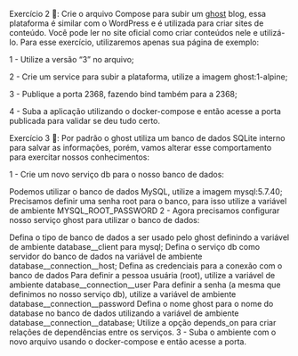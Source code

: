 Exercício 2 🚀:
Crie o arquivo Compose para subir um [ghost](https://ghost.org/) blog, essa plataforma é similar com o WordPress e é utilizada para criar sites de conteúdo. Você pode ler no site oficial como criar conteúdos nele e utilizá-lo. Para esse exercício, utilizaremos apenas sua página de exemplo:

1 - Utilize a versão “3” no arquivo;

2 - Crie um service para subir a plataforma, utilize a imagem ghost:1-alpine;

3 - Publique a porta 2368, fazendo bind também para a 2368;

4 - Suba a aplicação utilizando o docker-compose e então acesse a porta publicada para validar se deu tudo certo.

Exercício 3 🚀:
Por padrão o ghost utiliza um banco de dados SQLite interno para salvar as informações, porém, vamos alterar esse comportamento para exercitar nossos conhecimentos:

1 - Crie um novo serviço db para o nosso banco de dados:

Podemos utilizar o banco de dados MySQL, utilize a imagem mysql:5.7.40;
Precisamos definir uma senha root para o banco, para isso utilize a variável de ambiente MYSQL_ROOT_PASSWORD
2 - Agora precisamos configurar nosso serviço ghost para utilizar o banco de dados:

Defina o tipo de banco de dados a ser usado pelo ghost definindo a variável de ambiente database__client para mysql;
Defina o serviço db como servidor do banco de dados na variável de ambiente database__connection__host;
Defina as credenciais para a conexão com o banco de dados
Para definir a pessoa usuária (root), utilize a variável de ambiente database__connection__user
Para definir a senha (a mesma que definimos no nosso serviço db), utilize a variável de ambiente database__connection__password
Defina o nome ghost para o nome do database no banco de dados utilizando a variável de ambiente database__connection__database;
Utilize a opção depends_on para criar relações de dependências entre os serviços.
3 - Suba o ambiente com o novo arquivo usando o docker-compose e então acesse a porta.